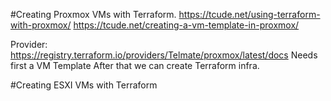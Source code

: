 #Creating Proxmox VMs with Terraform. 
https://tcude.net/using-terraform-with-proxmox/
https://tcude.net/creating-a-vm-template-in-proxmox/

Provider: https://registry.terraform.io/providers/Telmate/proxmox/latest/docs
Needs first a VM Template
After that we can create Terraform infra. 

#Creating ESXI VMs with Terraform

